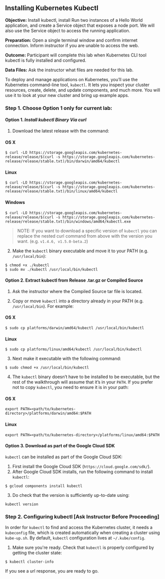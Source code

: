 ## Installing Kubernetes Kubectl

**Objective:** Install kubectl, install Run two instances of a Hello World application, and create a Service object that exposes a node port. We will also use the Service object to access the running application.

**Preparation:** Open a single terminal window and confirm internet connection. Inform instructor if you are unable to access the web.

**Outcome:** Participant will complete this lab when Kubernetes CLI tool kubectl is fully installed and configured.

**Data Files:** Ask the instructor what files are needed for this lab.

To deploy and manage applications on Kubernetes, you’ll use the Kubernetes command-line tool, ```kubectl```. It lets you inspect your cluster resources, create, delete, and update components, and much more. You will use it to look at your new cluster and bring up example apps.

### Step 1. Choose Option 1 only for current lab:

#### Option 1. *Install kubectl Binary Via curl*

1. Download the latest release with the command:<br>

#### OS X

  ```
  $ curl -LO https://storage.googleapis.com/kubernetes-release/release/$(curl -s https://storage.googleapis.com/kubernetes-release/release/stable.txt)/bin/darwin/amd64/kubectl
  ```

#### Linux

  ```
  $ curl -LO https://storage.googleapis.com/kubernetes-release/release/$(curl -s https://storage.googleapis.com/kubernetes-release/release/stable.txt)/bin/linux/amd64/kubectl
  ```

#### Windows

  ```
  $ curl -LO https://storage.googleapis.com/kubernetes-release/release/$(curl -s https://storage.googleapis.com/kubernetes-release/release/stable.txt)/bin/windows/amd64/kubectl.exe
  ```

  >NOTE: If you want to download a specific version of ```kubectl``` you can replace the nested curl command from above with the version you want. (e.g. ```v1.4.6, v1.5.0-beta.2```)

2. Make the ```kubectl``` binary executable and move it to your PATH (e.g. ```/usr/local/bin```):

  ```
  $ chmod +x ./kubectl
  $ sudo mv ./kubectl /usr/local/bin/kubectl
  ```

#### Option 2. Extract kubectl from Release .tar.gz or Compiled Source

1. Ask the instructor where the Compiled Source tar file is located.<br>

2. Copy or move ```kubectl``` into a directory already in your PATH (e.g. ```/usr/local/bin```). For example:

#### OS X

  ```
  $ sudo cp platforms/darwin/amd64/kubectl /usr/local/bin/kubectl
  ```

#### Linux

  ```
  $ sudo cp platforms/linux/amd64/kubectl /usr/local/bin/kubectl
  ```

3. Next make it executable with the following command:

  ```
  $ sudo chmod +x /usr/local/bin/kubectl
  ```

4. The ```kubectl``` binary doesn’t have to be installed to be executable, but the rest of the walkthrough will assume that it’s in your ```PATH```. If you prefer not to copy ```kubectl```, you need to ensure it is in your path:

#### OS X

  ```
  export PATH=<path/to/kubernetes-directory>/platforms/darwin/amd64:$PATH
  ```

#### Linux

  ```
  export PATH=<path/to/kubernetes-directory>/platforms/linux/amd64:$PATH
  ```

#### Option 3. Download as part of the Google Cloud SDK

```kubectl``` can be installed as part of the Google Cloud SDK:

1. First install the Google Cloud SDK (```https://cloud.google.com/sdk/```).
2. After Google Cloud SDK installs, run the following command to install ```kubectl```:

  ```
  $ gcloud components install kubectl
  ```

3. Do check that the version is sufficiently up-to-date using: 

  ```
  kubectl version
  ```

### Step 2. Configuring kubectl [Ask Instructor Before Proceeding]

In order for ```kubectl``` to find and access the Kubernetes cluster, it needs a ```kubeconfig``` file, which is created automatically when creating a cluster using ```kube-up.sh```. By default, ```kubectl``` configuration lives at ```~/.kube/config```.

1. Make sure you're ready. Check that ```kubectl``` is properly configured by getting the cluster state:

  ```
  $ kubectl cluster-info
  ```

If you see a url response, you are ready to go.
